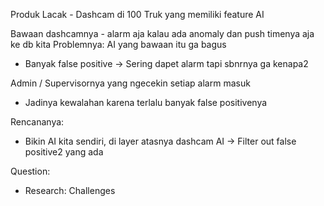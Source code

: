 Produk Lacak - Dashcam di 100 Truk yang memiliki feature AI

Bawaan dashcamnya - alarm aja kalau ada anomaly dan push timenya aja ke db kita
Problemnya: AI yang bawaan itu ga bagus
- Banyak false positive -> Sering dapet alarm tapi sbnrnya ga kenapa2 

Admin / Supervisornya yang ngecekin setiap alarm masuk
- Jadinya kewalahan karena terlalu banyak false positivenya

Rencananya:
- Bikin AI kita sendiri, di layer atasnya dashcam AI -> Filter out false positive2 yang ada

Question:
- Research: Challenges



